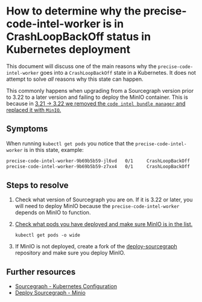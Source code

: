 # How to determine why the precise-code-intel-worker is in CrashLoopBackOff status in Kubernetes deployment

This document will discuss one of the main reasons why the `precise-code-intel-worker` goes into a `CrashLoopBackOff` state in a Kubernetes. It does not attempt to solve *all* reasons why this state can happen.

This commonly happens when upgrading from a Sourcegraph version prior to 3.22 to a later version and failing to deploy the MinIO container. This is because in [3.21 -> 3.22 we removed the `code intel bundle manager` and replaced it with `MinIO`.](https://docs.sourcegraph.com/admin/updates/kubernetes#3-21-3-22)


## Symptoms

When running `kubectl get pods` you notice that the `precise-code-intel-worker` is in this state, example:

```bash
precise-code-intel-worker-9b69b5b59-jl6vd   0/1     CrashLoopBackOff   416        2d5h   
precise-code-intel-worker-9b69b5b59-z7xx4   0/1     CrashLoopBackOff   415        2d5h   
```

## Steps to resolve

1. Check what version of Sourcegraph you are on. If it is 3.22 or later, you will need to deploy MinIO because the `precise-code-intel-worker` depends on MinIO to function.

2. [Check what pods you have deployed and make sure MinIO is in the list.](../deploy/kubernetes/operations.md#list-pods-in-cluster)

	`kubectl get pods -o wide`

3. If MinIO is not deployed, create a fork of the [deploy-sourcegraph](https://github.com/sourcegraph/deploy-sourcegraph) repository and make sure you deploy MinIO.



## Further resources

* [Sourcegraph - Kubernetes Configuration](../deploy/kubernetes/configure.md)
* [Deploy Sourcegraph - Minio](https://github.com/sourcegraph/deploy-sourcegraph/tree/master/base/minio)
